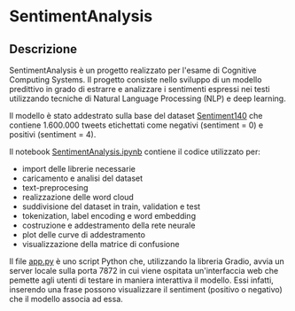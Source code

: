 # SentimentAnalysis

## Descrizione
SentimentAnalysis è un progetto realizzato per l'esame di Cognitive Computing Systems. 
Il progetto consiste nello sviluppo di un modello predittivo in grado di estrarre e analizzare i sentimenti espressi nei testi utilizzando tecniche di Natural Language Processing (NLP) e deep learning. 

Il modello è stato addestrato sulla base del dataset [Sentiment140]([https://www.esempio.com](https://www.kaggle.com/datasets/kazanova/sentiment140))
 che contiene 1.600.000 tweets etichettati come negativi (sentiment = 0) e positivi (sentiment = 4).

Il notebook [SentimentAnalysis.ipynb](./SentimentAnalysis.ipynb) contiene il codice utilizzato per:
- import delle librerie necessarie
- caricamento e analisi del dataset
- text-preprocesing
- realizzazione delle word cloud
- suddivisione del dataset in train, validation e test
- tokenization, label encoding e word embedding
- costruzione e addestramento della rete neurale 
- plot delle curve di addestramento
- visualizzazione della matrice di confusione

Il file [app.py](./app.py) è uno script Python che, utilizzando la libreria Gradio, avvia un server locale sulla porta 7872 in cui viene ospitata un'interfaccia web che pemette agli utenti di testare in maniera interattiva il modello. Essi infatti, inserendo una frase possono visualizzare il sentiment (positivo o negativo) che il modello associa ad essa.







